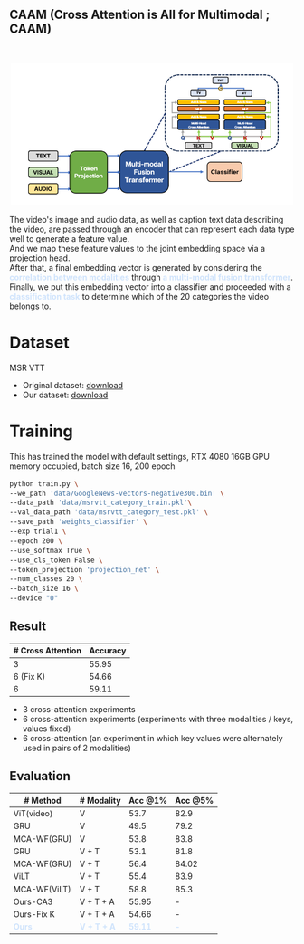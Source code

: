 ## CAAM (Cross Attention is All for Multimodal ; CAAM)
<br/>
<p align="center"> <img src="./source/architecture.png" width="500" height="250">

The video's image and audio data, as well as caption text data describing the video, are passed through an encoder that can represent each data type well to generate a feature value.
<br/> And we map these feature values to the joint embedding space via a projection head.
<br/> After that, a final embedding vector is generated by considering the **<span style="color:#D0E4FC"> correlation between modalities</span>** through **<span style="color:#D0E4FC">a multi-modal fusion transformer</span>**. 
<br/>Finally, we put this embedding vector into a classifier and proceeded with a <span style="color:#D0E4FC"> **classification task** </span> to determine which of the 20 categories the video belongs to.


# Dataset 
MSR VTT 
- Original dataset: [download](https://www.dropbox.com/sh/bd75sz4m734xs0z/AADbN9Ujhn6FZX12ulpNWyR_a?dl=0)
- Our dataset: [download](https://drive.google.com/drive/folders/1JsGZKp3ZAoC7w2XaOkZp4TnQ0GwGwUtU?usp=sharing)


# Training 
This has trained the model with default settings, RTX 4080 16GB GPU memory occupied, batch size 16, 200 epoch 
<br/>
 ```bash
python train.py \
--we_path 'data/GoogleNews-vectors-negative300.bin' \
--data_path 'data/msrvtt_category_train.pkl'\
--val_data_path 'data/msrvtt_category_test.pkl' \
--save_path 'weights_classifier' \
--exp trial1 \
--epoch 200 \
--use_softmax True \
--use_cls_token False \
--token_projection 'projection_net' \
--num_classes 20 \
--batch_size 16 \
--device "0"

```
## Result
| # Cross Attention | Accuracy |                                                                   
|-------------------|------------|
| 3                 | 55.95          |    
| 6 (Fix K)         | 54.66          |   
| 6                 | 59.11    |    

- 3 cross-attention experiments
- 6 cross-attention experiments (experiments with three modalities / keys, values fixed)
- 6 cross-attention (an experiment in which key values were alternately used in pairs of 2 modalities)

## Evaluation

| # Method                                 | # Modality                                        | Acc @1%                                       | Acc @5%                                    |
|------------------------------------------|---------------------------------------------------|-----------------------------------------------|--------------------------------------------|
| ViT(video)                               | V                                                 | 53.7                                          | 82.9                                       |
| GRU                                      | V                                                 | 49.5                                          | 79.2                                       |
| MCA-WF(GRU)                              | V                                                 | 53.8                                          | 83.8                                       |
| GRU                                      | V + T                                             | 53.1                                          | 81.8                                       |
| MCA-WF(GRU)                              | V + T                                             | 56.4                                          | 84.02                                      |
| ViLT                                     | V + T                                             | 55.4                                          | 83.9                                       |
| MCA-WF(ViLT)                             | V + T                                             | 58.8                                          | 85.3                                       |
| Ours-CA3                                 | V + T + A                                         | 55.95                                         | -                                          |
| Ours-Fix K                               | V + T + A                                         | 54.66                                         | -                                          |
| <span style="color:#D0E4FC">**Ours** </span> | <span style="color:#D0E4FC">**V + T + A** </span> | <span style="color:#D0E4FC">**59.11** </span> | <span style="color:#D0E4FC"> **-** </span> |
